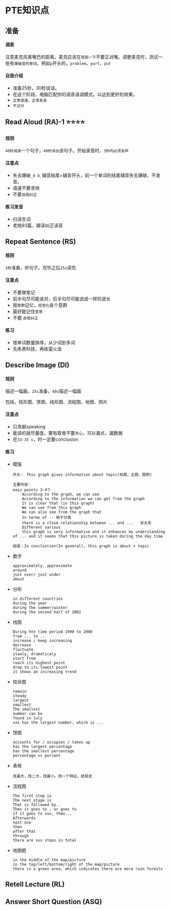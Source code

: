 # PTE知识点

## 准备

#### 调麦

注意麦克风离嘴巴的距离。麦克应该在``唇部一下``不要正对嘴。调整麦克时，测试一些有``爆破音的单词``，例如``p``开头的，``problem``，``port``，``put``

#### 自我介绍

- 准备25秒，30秒说话。
- 在这个阶段，电脑匹配你的语音语调模式。以达到更好的效果。
- ``正常语速，正常发音``
- ``不记分``

## Read Aloud (RA)-1 ⭐⭐⭐⭐

#### 规则

``40秒阅读``一个句子，``40秒读出``该句子。开始录音时，``3秒内必须发声``

#### 注意点

- 失去爆破`_d b_`辅音结尾+辅音开头，前一个单词的结尾辅音失去爆破，不发音。
- 语速不要求快
- 不要``自我纠正``

#### 练习发音

- 扫读生词
- 老拖93篇，跟读纠正读音



## Repeat Sentence (RS)

#### 规则

``3秒``准备，听句子，完毕之后``25s``读完



#### 注意点

- 不要做笔记
- 前半句尽可能说对，后半句尽可能说成一样的波长
- 按``意群``记忆，``视觉化``各个意群
- 最好能记住``意思``
- 不要 ``自我纠正``

#### 练习

- 按单词数量排序，从少词到多词
- 先练黑科技，再练萤火虫

## Describe Image (DI)

#### 规则

描述一幅画，``25s``准备，``40s``描述一幅画

包括，柱形图、饼图、线形图、流程图、地图、照片

#### 注意点

- 只贡献speaking
- 能读的就尽量度，要有取舍不要``贪心``，可以漏点，漏数据
- 在``33-35 s``，时一定要conclusion



#### 练习

- 模版

    ```
    开头： This graph gives information about topic(标题、主题、图例)
    
    主要内容：
    main points 3-4个
    	According to the graph, we can see
    	According to the information we can get from the graph
    	It is clear that (in this graph)
    	We can see from this graph
    	We can also see from the graph that 
    	In terms of -- 用于分类
    	there is a close relationship between ... and ...   说关系
    	Different various
    	this graph is very informative and it enhances my understanding of ... and it seems that this picture is taken during the day time
    
    结尾：In conclustion(In general), this graph is about + topic
    
    ```

- 数字

    ```
    approximately, approximate
    around
    just over/ just under
    about
    ```

- 分布

    ```
    in different countries
    during the year
    during the summer/winter
    during the second half of 2002
    
    ```

    

- 线图

    ```
    During hte time period 1990 to 2000
    from ... to ...
    increase / keep increasing
    decrease
    fluctuate
    slowly, dramaticaly
    start from
    reach its highest point
    drop to its lowest point
    it shows an increasing trend
    ```

- 柱状图

    ```
    remain
    steady
    largest
    smallest
    The smallest
    number can be
    found in July
    xxx has the largest number, which is ...
    ```

- 饼图

    ```
    accounts for / occupies / takes up
    has the largest percentage
    has the smallest percentage
    percentage vs percent
    ```

- 表格

    ```
    找最大，找二大，找最小。找一个特征。结尾说
    ```

- 流程图

    ```
    The first step is
    The next stage is 
    That is followed by..
    Then it goes to , or goes to
    If it goes to xxx, then...
    Afterwards
    next one
    then 
    after that 
    through
    there are xxx steps in total
    ```

- 地图题

    ```
    in the middle of the map/picture
    in the top/left/bottom/right of the map/picture
    there is a green area, which indicates there are more rain forests
    ```

    

## Retell Lecture (RL)



## Answer Short Question (ASQ)



